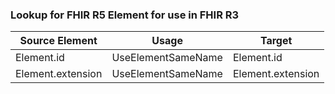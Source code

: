 ### Lookup for FHIR R5 Element for use in FHIR R3

| Source Element | Usage | Target |
| -------------- | ----- | ------ |
| Element.id | UseElementSameName | Element.id |
| Element.extension | UseElementSameName | Element.extension |
